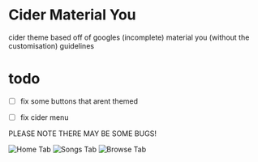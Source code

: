 # Cider Material You
cider theme based off of googles (incomplete) material you (without the customisation) guidelines

# todo
 - [ ] fix some buttons that arent themed
 - [ ] fix cider menu


PLEASE NOTE THERE MAY BE SOME BUGS!

![Home Tab](https://user-images.githubusercontent.com/32418685/154198992-02ecf329-f7fe-4a80-9838-c406b8eb23ed.png)
![Songs Tab](https://user-images.githubusercontent.com/32418685/154198884-05758d19-64b5-4b00-91a2-041148ced903.png)
![Browse Tab](https://user-images.githubusercontent.com/32418685/154199111-f0d7366c-40e7-4146-a255-24e35210043b.png)

